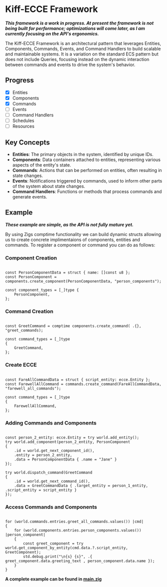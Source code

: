 # Kiff-ECCE Framework

***This framework is a work in progress. At present the framework is not being built for performance; optimizations will come later, as I am currently focusing on the API's ergonomics.***

The Kiff-ECCE Framework is an architectural pattern that leverages Entities, Components, Commands, Events, and Command Handlers to build scalable and maintainable systems. It is a variation on the standard ECS pattern but does not include Queries, focusing instead on the dynamic interaction between commands and events to drive the system's behavior.

## Progress

- [x] Entities
- [x] Components
- [x] Commands
- [ ] Events
- [ ] Command Handlers
- [ ] Schedules
- [ ] Resources

## Key Concepts

- **Entities**: The primary objects in the system, identified by unique IDs.
- **Components**: Data containers attached to entities, representing various aspects of the entity's state.
- **Commands**: Actions that can be performed on entities, often resulting in state changes.
- **Events**: Notifications triggered by commands, used to inform other parts of the system about state changes.
- **Command Handlers**: Functions or methods that process commands and generate events.

## Example
 
***These example are simple, as the API is not fully mature yet.***

By using Zigs comptime functionality we can build dynamic structs allowing us to create concrete implimentaions of components, entities and commands. To register a component or command you can do as follows:

### Component Creation

```zig

const PersonComponentData = struct { name: []const u8 };
const PersonComponent = components.create_component(PersonComponentData, "person_components");

const component_types = [_]type {
    PersonComponent,
};

```

### Command Creation

```zig

const GreetCommand = comptime components.create_command( .{}, "greet_commands);

const command_types = [_]type 
{
    GreetCommand,
};

```

### Create ECCE

```zig

const FareAllCommandData = struct { script_entity: ecce.Entity };
const FarewellAllCommand = commands.create_command(FareAllCommandData, "farewell_all_commands");

const command_types = [_]type 
{  
    FarewellAllCommand,
};

```

### Adding Commands and Components

```zig

const person_2_entity: ecce.Entity = try world.add_entity();
try world.add_component(person_2_entity, PersonComponent 
{ 
    .id = world.get_next_component_id(),
    .entity = person_2_entity, 
    .data = PersonComponentData { .name = "Jane" }
});    

try world.dispatch_command(GreetCommand 
{ 
    .id = world.get_next_command_id(), 
    .data = GreetCommandData { .target_entity = person_1_entity, .script_entity = script_entity }
});

```

### Access Commands and Components

```zig

for (world.commands.entries.greet_all_commands.values()) |cmd| 
{
    for (world.components.entries.person_components.values()) |person_component| 
    {
        const greet_component = try world.get_component_by_entity(cmd.data.?.script_entity, GreetComponent);          
        std.debug.print("\n{s} {s}", .{ greet_component.data.greeting_text , person_component.data.name });
    }
}

```

**A complete example can be found in [main.zig](https://github.com/kiffpuppygames/kiff-ECCE/blob/master/src/main.zig)**


